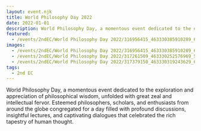 ```yaml
---
layout: event.njk
title: World Philosophy Day 2022
date: 2022-01-01
description: World Philosophy Day, a momentous event dedicated to the exploration and appreciation of philosophical wisdom, unfolded with great zeal and intellectual fervor. Esteemed philosophers, scholars, and enthusiasts from around the globe congregated for a day filled with profound discussions, insightful lectures, and captivating dialogues that celebrated the rich tapestry of human thought.
featured:
  - /events/2ndEC/World Philosophy Day 2022/316956415_463330385910289_601496954205151903_n.jpg
images:
  - /events/2ndEC/World Philosophy Day 2022/316956415_463330385910289_601496954205151903_n.jpg
  - /events/2ndEC/World Philosophy Day 2022/317261509_463330252576969_5340030487706558725_n.jpg
  - /events/2ndEC/World Philosophy Day 2022/317379150_463330319243629_6789166440859157934_n.jpg
tags:
  - 2nd EC
---
```

World Philosophy Day, a momentous event dedicated to the exploration and appreciation of philosophical wisdom, unfolded with great zeal and intellectual fervor. Esteemed philosophers, scholars, and enthusiasts from around the globe congregated for a day filled with profound discussions, insightful lectures, and captivating dialogues that celebrated the rich tapestry of human thought.
